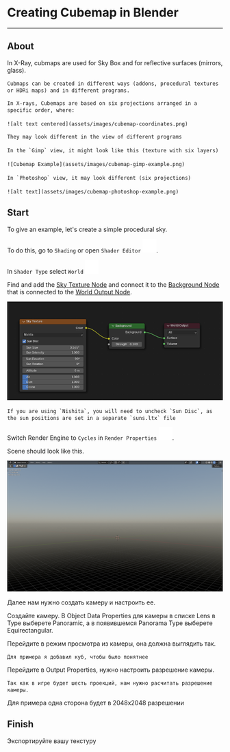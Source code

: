 # Creating Cubemap in Blender

___

## About

In X-Ray, cubmaps are used for Sky Box and for reflective surfaces (mirrors, glass).

```admonish tip
Cubmaps can be created in different ways (addons, procedural textures or HDRi maps) and in different programs.
```

```admonish info
In X-rays, Сubemaps are based on six projections arranged in a specific order, where:

![alt text centered](assets/images/cubemap-coordinates.png)
```

```admonish info
They may look different in the view of different programs

In the `Gimp` view, it might look like this (texture with six layers)

![Cubemap Example](assets/images/cubemap-gimp-example.png)

In `Photoshop` view, it may look different (six projections)

![alt text](assets/images/cubemap-photoshop-example.png)
```

## Start

To give an example, let's create a simple procedural sky.

To do this, go to `Shading` or open `Shader Editor` ![alt text svg-icon](../../assets/icons/blender/shader.svg).

In `Shader Type` select `World` ![alt text svg-icon](../../assets/icons/blender/world.svg)

Find and add the [Sky Texture Node](https://docs.blender.org/manual/en/4.3/render/shader_nodes/textures/sky.html) and connect it to the [Background Node](https://docs.blender.org/manual/en/4.3/render/shader_nodes/shader/background.html) that is connected to the [World Output Node](https://docs.blender.org/manual/en/4.3/render/shader_nodes/output/world.html).

![alt text centered](assets/images/creating-cubemap-in-blender-node-example.png)

```admonish tip
If you are using `Nishita`, you will need to uncheck `Sun Disc`, as the sun positions are set in a separate `suns.ltx` file
```

Switch Render Engine to `Cycles` in `Render Properties` ![alt text svg-icon](../../assets/icons/blender/scene.svg).

Scene should look like this.

![alt text centered](assets/images/creating-cubemap-in-blender-scene.png)

Далее нам нужно создать камеру и настроить ее.

Создайте камеру. В Object Data Properties для камеры в списке Lens в Type выберете Panoramic, а в появившемся Panorama Type выберете Equirectangular.

Перейдите в режим просмотра из камеры, она должна выглядить так.

```admonish tip
Для примера я добавил куб, чтобы было понятнее
```

Перейдите в Output Properties, нужно настроить разрешение камеры.

```admonish note
Так как в игре будет шесть проекций, нам нужно расчитать разрешение камеры.
```

Для примера одна сторона будет в 2048x2048 разрешении

## Finish

Экспортируйте вашу текстуру